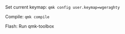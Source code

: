 Set current keymap: `qmk config user.keymap=wgeraghty`

Compile: `qmk compile`

Flash: Run qmk-toolbox

